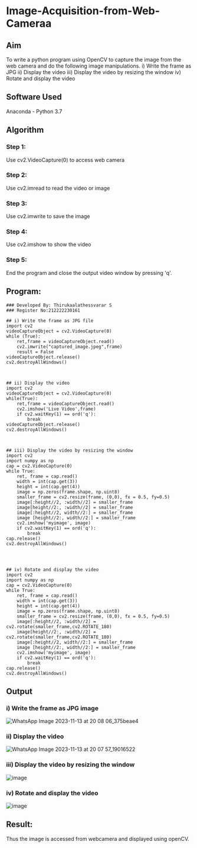 # Image-Acquisition-from-Web-Cameraa
## Aim

To write a python program using OpenCV to capture the image from the web camera and do the following image manipulations.
i) Write the frame as JPG 
ii) Display the video 
iii) Display the video by resizing the window
iv) Rotate and display the video

## Software Used
Anaconda - Python 3.7
## Algorithm
### Step 1:
Use cv2.VideoCapture(0) to access web camera 

### Step 2:
Use cv2.imread to read the video or image 

### Step 3:
Use cv2.imwrite to save the image 

### Step 4:
Use cv2.imshow to show the video 

### Step 5:
End the program and close the output video window by pressing 'q'. 

## Program:
```
### Developed By: Thirukaalathessvarar S
### Register No:212222230161

## i) Write the frame as JPG file
import cv2
videoCaptureObject = cv2.VideoCapture(0)
while (True):
    ret,frame = videoCaptureObject.read()
    cv2.imwrite("captured_image.jpeg",frame)
    result = False
videoCaptureObject.release()
cv2.destroyAllWindows()



## ii) Display the video
import cv2
videoCaptureObject = cv2.VideoCapture(0)
while(True):
    ret,frame = videoCaptureObject.read()
    cv2.imshow('Live Video',frame)
    if cv2.waitKey(1) == ord('q'):
        break
videoCaptureObject.release()
cv2.destroyAllWindows()



## iii) Display the video by resizing the window
import cv2
import numpy as np
cap = cv2.VideoCapture(0)
while True:
    ret, frame = cap.read() 
    width = int(cap.get(3))
    height = int(cap.get(4))
    image = np.zeros(frame.shape, np.uint8) 
    smaller_frame = cv2.resize(frame, (0,0), fx = 0.5, fy=0.5) 
    image[:height//2, :width//2] = smaller_frame
    image[height//2:, :width//2] = smaller_frame
    image[:height//2, width//2:] = smaller_frame 
    image [height//2:, width//2:] = smaller_frame
    cv2.imshow('myimage', image)
    if cv2.waitKey(1) == ord('q'):
        break
cap.release()
cv2.destroyAllWindows()




## iv) Rotate and display the video
import cv2
import numpy as np
cap = cv2.VideoCapture(0)
while True:
    ret, frame = cap.read() 
    width = int(cap.get(3))
    height = int(cap.get(4))
    image = np.zeros(frame.shape, np.uint8) 
    smaller_frame = cv2.resize(frame, (0,0), fx = 0.5, fy=0.5) 
    image[:height//2, :width//2] = cv2.rotate(smaller_frame,cv2.ROTATE_180)
    image[height//2:, :width//2] = cv2.rotate(smaller_frame,cv2.ROTATE_180)
    image[:height//2, width//2:] = smaller_frame 
    image [height//2:, width//2:] = smaller_frame
    cv2.imshow('myimage', image)
    if cv2.waitKey(1) == ord('q'):
        break
cap.release()
cv2.destroyAllWindows()
```
## Output

### i) Write the frame as JPG image
![WhatsApp Image 2023-11-13 at 20 08 06_375beae4](https://github.com/MOHAMED-FAREED-22001617/Image-Acquisition-from-Web-Cameraa/assets/121412904/40ed1c63-9619-4b90-a45f-bcc44761c0b0)




### ii) Display the video
![WhatsApp Image 2023-11-13 at 20 07 57_19016522](https://github.com/MOHAMED-FAREED-22001617/Image-Acquisition-from-Web-Cameraa/assets/121412904/7d28269c-b750-4ba2-a792-22bb9f3323a8)


### iii) Display the video by resizing the window
![image](https://github.com/MOHAMED-FAREED-22001617/Image-Acquisition-from-Web-Cameraa/assets/121412904/0172c91c-dca6-4364-b2d8-061b920efa93)



### iv) Rotate and display the video
![image](https://github.com/MOHAMED-FAREED-22001617/Image-Acquisition-from-Web-Cameraa/assets/121412904/a73ac82f-87a5-4ca3-ab18-84d82916ab95)


## Result:
Thus the image is accessed from webcamera and displayed using openCV.
